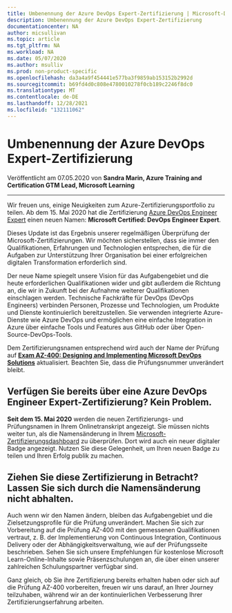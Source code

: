 ```yaml
---
title: Umbenennung der Azure DevOps Expert-Zertifizierung | Microsoft-Dokumentation
description: Umbenennung der Azure DevOps Expert-Zertifizierung
documentationcenter: NA
author: micsullivan
ms.topic: article
ms.tgt_pltfrm: NA
ms.workload: NA
ms.date: 05/07/2020
ms.author: msulliv
ms.prod: non-product-specific
ms.openlocfilehash: da3a4a9f454441e577ba3f9859ab153152b2992d
ms.sourcegitcommit: b69fd4d0c808e4780010278f0cb189c2246f8dc0
ms.translationtype: MT
ms.contentlocale: de-DE
ms.lasthandoff: 12/28/2021
ms.locfileid: "132111062"
---
```

# <a name="the-azure-devops-expert-certification-will-have-a-new-name"></a>Umbenennung der Azure DevOps Expert-Zertifizierung

Veröffentlicht am 07.05.2020 von **Sandra Marin, Azure Training and Certification GTM Lead, Microsoft Learning**

___

Wir freuen uns, einige Neuigkeiten zum Azure-Zertifizierungsportfolio zu teilen. Ab dem 15. Mai 2020 hat die Zertifizierung [Azure DevOps Engineer Expert](/learn/certifications/azure-devops) einen neuen Namen: **Microsoft Certified: DevOps Engineer Expert**.

Dieses Update ist das Ergebnis unserer regelmäßigen Überprüfung der Microsoft-Zertifizierungen. Wir möchten sicherstellen, dass sie immer den Qualifikationen, Erfahrungen und Technologien entsprechen, die für die Aufgaben zur Unterstützung Ihrer Organisation bei einer erfolgreichen digitalen Transformation erforderlich sind.

Der neue Name spiegelt unsere Vision für das Aufgabengebiet und die heute erforderlichen Qualifikationen wider und gibt außerdem die Richtung an, die wir in Zukunft bei der Aufnahme weiterer Qualifikationen einschlagen werden. Technische Fachkräfte für DevOps (DevOps Engineers) verbinden Personen, Prozesse und Technologien, um Produkte und Dienste kontinuierlich bereitzustellen. Sie verwenden integrierte Azure-Dienste wie Azure DevOps und ermöglichen eine einfache Integration in Azure über einfache Tools und Features aus GitHub oder über Open-Source-DevOps-Tools.

Dem Zertifizierungsnamen entsprechend wird auch der Name der Prüfung auf [**Exam AZ-400: Designing and Implementing Microsoft DevOps Solutions**](/learn/certifications/exams/az-400) aktualisiert. Beachten Sie, dass die Prüfungsnummer unverändert bleibt.

## <a name="do-you-already-have-an-azure-devops-engineer-expert-certification-weve-got-you-covered"></a>Verfügen Sie bereits über eine Azure DevOps Engineer Expert-Zertifizierung? Kein Problem.

**Seit dem 15. Mai 2020** werden die neuen Zertifizierungs- und Prüfungsnamen in Ihrem Onlinetranskript angezeigt. Sie müssen nichts weiter tun, als die Namensänderung in Ihrem [Microsoft-Zertifizierungsdashboard](https://www.microsoft.com/learning/dashboard.aspx) zu überprüfen. Dort wird auch ein neuer digitaler Badge angezeigt. Nutzen Sie diese Gelegenheit, um Ihren neuen Badge zu teilen und Ihren Erfolg publik zu machen.

## <a name="considering-this-certification-dont-let-the-name-change-stop-you"></a>Ziehen Sie diese Zertifizierung in Betracht? Lassen Sie sich durch die Namensänderung nicht abhalten.

Auch wenn wir den Namen ändern, bleiben das Aufgabengebiet und die Zielsetzungsprofile für die Prüfung unverändert. Machen Sie sich zur Vorbereitung auf die Prüfung AZ-400 mit den gemessenen Qualifikationen vertraut, z. B. der Implementierung von Continuous Integration, Continuous Delivery oder der Abhängigkeitsverwaltung, wie auf der Prüfungsseite beschrieben. Sehen Sie sich unsere Empfehlungen für kostenlose Microsoft Learn-Online-Inhalte sowie Präsenzschulungen an, die über einen unserer zahlreichen Schulungspartner verfügbar sind.

Ganz gleich, ob Sie ihre Zertifizierung bereits erhalten haben oder sich auf die Prüfung AZ-400 vorbereiten, freuen wir uns darauf, an Ihrer Journey teilzuhaben, während wir an der kontinuierlichen Verbesserung Ihrer Zertifizierungserfahrung arbeiten.
